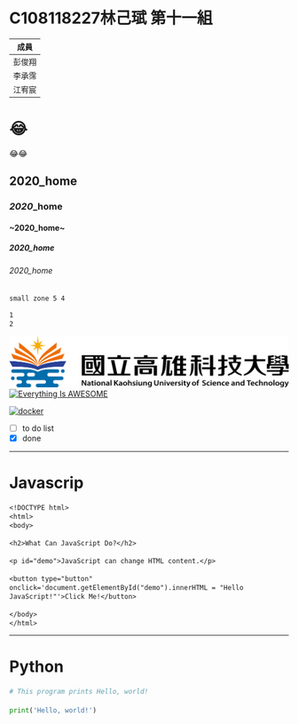 # C108118227林己珷 第十一組

| 成員   |
|--------|
| 彭俊翔 |
| 李承霈 |
| 江宥宸 |

# :joy:
:joy::joy:

##  **2020**_home
###  *2020*_home
#### ~2020_home~
##### 2020_home
###### 2020_home

`small zone
5
4
`

```big zone
1
2
```
![NKUST](nkust.png "NKUST")
[![Everything Is AWESOME](https://img.youtube.com/vi/StTqXEQ2l-Y/0.jpg)](https://www.youtube.com/watch?v=StTqXEQ2l-Y "Everything Is AWESOME")

[![docker](https://img.youtube.com/vi/sSm2dRarhPo/0.jpg)](https://www.youtube.com/watch?v=sSm2dRarhPo "Testing Docker")

- [ ] to do list
- [x] done
---
# Javascrip
```javascrip=
<!DOCTYPE html>
<html>
<body>

<h2>What Can JavaScript Do?</h2>

<p id="demo">JavaScript can change HTML content.</p>

<button type="button" onclick='document.getElementById("demo").innerHTML = "Hello JavaScript!"'>Click Me!</button>

</body>
</html>
```
---
# Python
```python
# This program prints Hello, world!

print('Hello, world!')
```
